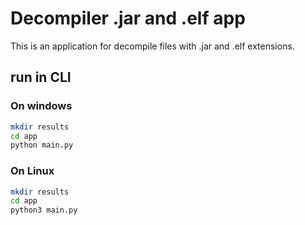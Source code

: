 # Decompiler .jar and .elf app

This is an application for decompile files with .jar and .elf extensions.

## run in CLI

### On windows

```bash
mkdir results
cd app
python main.py
```

### On Linux

```bash
mkdir results
cd app
python3 main.py
```

